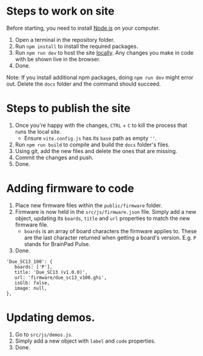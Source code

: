 # Steps to work on site

Before starting, you need to install [Node.js](https://nodejs.org/en/) on your computer.

1. Open a terminal in the repository folder.
2. Run `npm install` to install the required packages.
3. Run `npm run dev` to host the site [locally](http://localhost:3000). Any changes you make in code with be shown live in the browser.
4. Done.

Note: If you install additional npm packages, doing `npm run dev` might error out. Delete the `docs` folder and the command should succeed.

# Steps to publish the site

1. Once you're happy with the changes, `CTRL` + `C` to kill the process that runs the local site.
   - Ensure `vite.config.js` has its `base` path as empty `''`.
2. Run `npm run build` to compile and build the `docs` folder's files.
3. Using git, add the new files and delete the ones that are missing.
4. Commit the changes and push.
5. Done.

# Adding firmware to code

1. Place new firmware files within the `public/firmware` folder.
2. Firmware is now held in the `src/js/firmware.json` file. Simply add a new object, updating its `boards`, `title` and `url` properties to match the new firmware file.
   - `boards` is an array of board characters the firmware applies to. These are the last character returned when getting a board's version. E.g. `P` stands for BrainPad Pulse.
3. Done.

```
'Due_SC13_100': {
   boards: ['P'],
   title: 'Due_SC13 (v1.0.0)',
   url: 'firmware/due_sc13_v100.ghi',
   isGlb: false,
   image: null,
},
```

# Updating demos.

1. Go to `src/js/demos.js`.
2. Simply add a new object with `label` and `code` properties.
3. Done.

